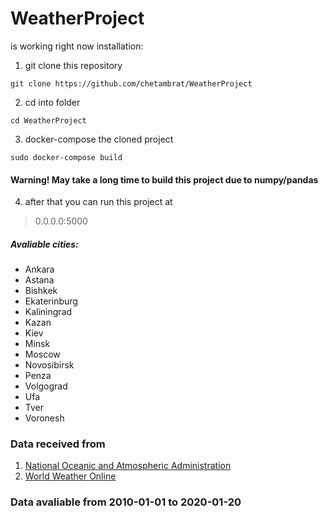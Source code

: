 # WeatherProject
is working right now
installation:
1. git clone this repository
```
git clone https://github.com/chetambrat/WeatherProject
```
2. cd into folder
```
cd WeatherProject
```
3. docker-compose the cloned project
```
sudo docker-compose build
```
#### Warning! May take a long time to build this project due to numpy/pandas 
4. after that you can run this project at
> 0.0.0.0:5000
##### Avaliable cities:
- Ankara
- Astana
- Bishkek
- Ekaterinburg
- Kaliningrad
- Kazan
- Kiev
- Minsk
- Moscow
- Novosibirsk
- Penza
- Volgograd
- Ufa
- Tver
- Voronesh
### Data received from
1. [National Oceanic and Atmospheric Administration](https://www.ncdc.noaa.gov)
2. [World Weather Online](https://www.worldweatheronline.com/)
### Data avaliable from 2010-01-01 to 2020-01-20
